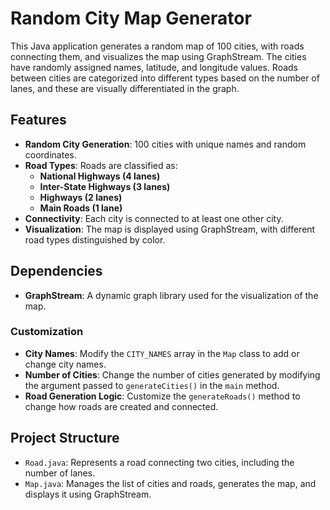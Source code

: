 # Random City Map Generator

This Java application generates a random map of 100 cities, with roads connecting them, and visualizes the map using GraphStream. The cities have randomly assigned names, latitude, and longitude values. Roads between cities are categorized into different types based on the number of lanes, and these are visually differentiated in the graph.

## Features

- **Random City Generation**: 100 cities with unique names and random coordinates.
- **Road Types**: Roads are classified as:
  - **National Highways (4 lanes)**
  - **Inter-State Highways (3 lanes)**
  - **Highways (2 lanes)**
  - **Main Roads (1 lane)**
- **Connectivity**: Each city is connected to at least one other city.
- **Visualization**: The map is displayed using GraphStream, with different road types distinguished by color.

## Dependencies

- **GraphStream**: A dynamic graph library used for the visualization of the map.

### Customization

- **City Names**: Modify the `CITY_NAMES` array in the `Map` class to add or change city names.
- **Number of Cities**: Change the number of cities generated by modifying the argument passed to `generateCities()` in the `main` method.
- **Road Generation Logic**: Customize the `generateRoads()` method to change how roads are created and connected.

## Project Structure
- `Road.java`: Represents a road connecting two cities, including the number of lanes.
- `Map.java`: Manages the list of cities and roads, generates the map, and displays it using GraphStream.

